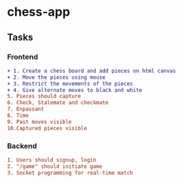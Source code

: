# chess-app

## Tasks 

### Frontend   
```diff
+ 1. Create a chess board and add pieces on html canvas 
+ 2. Move the pieces using mouse 
+ 3. Restrict the movements of the pieces  
+ 4. Give alternate moves to black and white  
5. Pieces should capture   
6. Check, Stalemate and checkmate  
7. Enpassant 
8. Time 
9. Past moves visible
10.Captured pieces visible
```


### Backend  
```diff
1. Users should signup, login  
2. "/game" should initiate game  
3. Socket programming for real-time match
```
